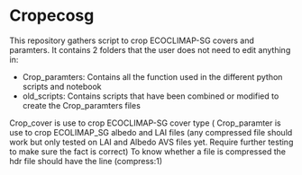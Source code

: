 # Cropecosg
This repository gathers script to crop ECOCLIMAP-SG covers and paramters. 
It contains 2 folders that the user does not need to edit anything in:
 * Crop_paramters: Contains all the function used in the different python scripts and notebook
 * old_scripts: Contains scripts that have been combined or modified to create the Crop_paramters files

Crop_cover is use to crop ECOCLIMAP-SG cover type (
Crop_paramter is use to crop ECOLIMAP_SG albedo and LAI files (any compressed file should work but only tested on LAI and Albedo AVS files yet. Require further testing to make sure the fact is correct)
To know whether a file is compressed the hdr file should have the line (compress:1)